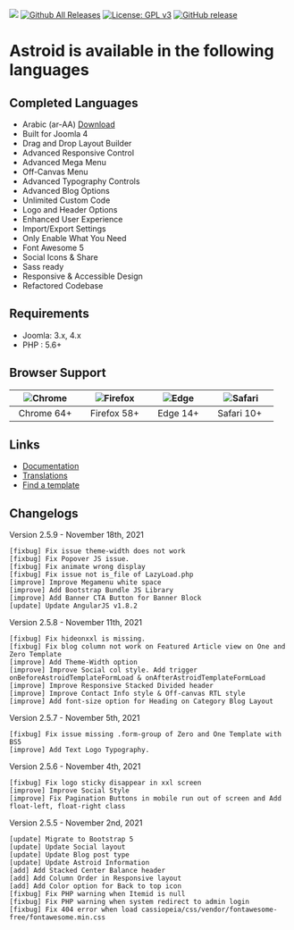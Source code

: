 <a title="Crowdin" target="_blank" href="https://crowdin.com"><img src="https://badges.crowdin.net/astroid/localized.svg"></a>
[![Github All Releases](https://img.shields.io/github/downloads/templaza/astroid-framework/total.svg)](https://github.com/templaza/astroid-framework/releases)
[![License: GPL v3](https://img.shields.io/badge/License-GPL%20v3-blue.svg)](http://www.gnu.org/licenses/gpl-3.0)
[![GitHub release](https://img.shields.io/github/release/templaza/astroid-framework.svg)](https://github.com/templaza/astroid-framework/releases)

# Astroid is available in the following languages


## Completed Languages
* Arabic (ar-AA) [Download](https://github.com/templaza/astroid-framework/blob/language/astroid_de-DE/astroid_de-DE.zip) 
* Built for Joomla 4
* Drag and Drop Layout Builder
* Advanced Responsive Control
* Advanced Mega Menu
* Off-Canvas Menu
* Advanced Typography Controls
* Advanced Blog Options
* Unlimited Custom Code
* Logo and Header Options
* Enhanced User Experience
* Import/Export Settings
* Only Enable What You Need
* Font Awesome 5
* Social Icons & Share
* Sass ready
* Responsive & Accessible Design
* Refactored Codebase

## Requirements
* Joomla: 3.x, 4.x
* PHP : 5.6+

## Browser Support
| ![Chrome](https://raw.githubusercontent.com/alrra/browser-logos/master/src/chrome/chrome_48x48.png)|![Firefox](https://raw.githubusercontent.com/alrra/browser-logos/master/src/firefox/firefox_48x48.png)|![Edge](https://raw.githubusercontent.com/alrra/browser-logos/master/src/edge/edge_48x48.png)|![Safari](https://raw.githubusercontent.com/alrra/browser-logos/master/src/safari/safari_48x48.png)|
| :---: | :---:	|:---:|:---:|
| &nbsp;&nbsp;Chrome 64+&nbsp;&nbsp; | &nbsp;&nbsp;Firefox 58+&nbsp;&nbsp; | &nbsp;&nbsp;Edge 14+&nbsp;&nbsp; | &nbsp;&nbsp;Safari 10+ &nbsp;&nbsp; |

## Links
* [Documentation](https://github.com/templaza/astroid-framework/wiki)
* [Translations](https://github.com/joomdev/Astroid-Framework/wiki/Translations)
* [Find a template](https://www.templaza.com/joomla-templates.html)

## Changelogs

Version 2.5.9 - November 18th, 2021

    [fixbug] Fix issue theme-width does not work
    [fixbug] Fix Popover JS issue.
    [fixbug] Fix animate wrong display
    [fixbug] Fix issue not is_file of LazyLoad.php
    [improve] Improve Megamenu white space
    [improve] Add Bootstrap Bundle JS Library
    [improve] Add Banner CTA Button for Banner Block
    [update] Update AngularJS v1.8.2

Version 2.5.8 - November 11th, 2021

    [fixbug] Fix hideonxxl is missing.
    [fixbug] Fix blog column not work on Featured Article view on One and Zero Template
    [improve] Add Theme-Width option
    [improve] Improve Social col style. Add trigger onBeforeAstroidTemplateFormLoad & onAfterAstroidTemplateFormLoad
    [improve] Improve Responsive Stacked Divided header
    [improve] Improve Contact Info style & Off-canvas RTL style 
    [improve] Add font-size option for Heading on Category Blog Layout

Version 2.5.7 - November 5th, 2021

    [fixbug] Fix issue missing .form-group of Zero and One Template with BS5
    [improve] Add Text Logo Typography.

Version 2.5.6 - November 4th, 2021

    [fixbug] Fix logo sticky disappear in xxl screen
    [improve] Improve Social Style
    [improve] Fix Pagination Buttons in mobile run out of screen and Add float-left, float-right class 

Version 2.5.5 - November 2nd, 2021
    
    [update] Migrate to Bootstrap 5
    [update] Update Social layout
    [update] Update Blog post type
    [update] Update Astroid Information
    [add] Add Stacked Center Balance header
    [add] Add Column Order in Responsive layout
    [add] Add Color option for Back to top icon
    [fixbug] Fix PHP warning when Itemid is null
    [fixbug] Fix PHP warning when system redirect to admin login
    [fixbug] Fix 404 error when load cassiopeia/css/vendor/fontawesome-free/fontawesome.min.css

